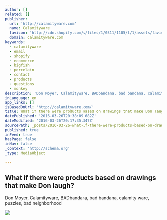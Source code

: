 ```yaml
---
author: []
related: []
publisher:
  url: 'http://calamityware.com'
  name: Calamityware
  favicon: 'http://cdn.shopify.com/s/files/1/0311/1105/t/1/assets/favicon.ico?15610254353451527125'
  domain: calamityware.com
keywords:
  - calamityware
  - email
  - shopify
  - ecommerce
  - bigfish
  - porcelain
  - contact
  - products
  - questions
  - monkey
description: 'Don Moyer, Calamityware, BADbandana, bad bandana, calamity ware, puzzles, bad neighborhood'
inLanguage: en
app_links: []
isBasedOnUrl: 'http://calamityware.com/'
title: What if there were products based on drawings that make Don laugh?
datePublished: '2016-03-26T20:38:09.682Z'
dateModified: '2016-03-26T20:17:35.847Z'
sourcePath: _posts/2016-03-26-what-if-there-were-products-based-on-drawings-that-make-don.md
published: true
inFeed: true
hasPage: false
inNav: false
_context: 'http://schema.org'
_type: MediaObject

---
```

<article style=""><h1>What if there were products based on drawings that make Don laugh?</h1><p>Don Moyer, Calamityware, BADbandana, bad bandana, calamity ware, puzzles, bad neighborhood</p><img src="http://cdn.shopify.com/s/files/1/0311/1105/products/Series2Combo_large.jpg?v=1447301757" /></article>
